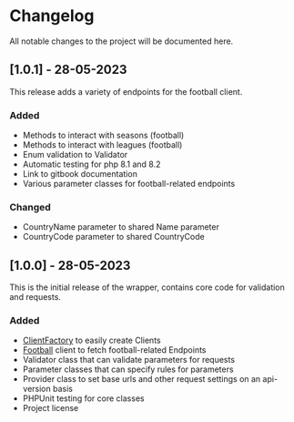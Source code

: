 # Changelog

All notable changes to the project will be documented here.

## [1.0.1] - 28-05-2023

This release adds a variety of endpoints for the football client.

### Added

- Methods to interact with seasons (football)
- Methods to interact with leagues (football)
- Enum validation to Validator
- Automatic testing for php 8.1 and 8.2
- Link to gitbook documentation
- Various parameter classes for football-related endpoints

### Changed

- CountryName parameter to shared Name parameter
- CountryCode parameter to shared CountryCode

## [1.0.0] - 28-05-2023

This is the initial release of the wrapper, contains core code for validation and requests.

### Added

- [ClientFactory](https://github.com/Drenth1/api-sports-php/blob/master/src/ClientFactory.php) to easily create Clients
- [Football](https://github.com/Drenth1/api-sports-php/blob/master/src/Clients/Football.php) client to fetch football-related Endpoints
- Validator class that can validate parameters for requests
- Parameter classes that can specify rules for parameters
- Provider class to set base urls and other request settings on an api-version basis
- PHPUnit testing for core classes
- Project license